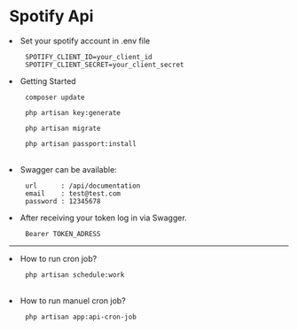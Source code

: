 # Spotify Api

<li>Set your spotify account in .env file</li>

        SPOTIFY_CLIENT_ID=your_client_id
        SPOTIFY_CLIENT_SECRET=your_client_secret

<li>Getting Started</li>

        composer update
    
        php artisan key:generate
    
        php artisan migrate
        
        php artisan passport:install

<br>

<li>Swagger can be available:</li>
    
        url      : /api/documentation
        email    : test@test.com
        password : 12345678

</li>

<li>After receiving your token log in via Swagger.

        Bearer TOKEN_ADRESS

</li>

<hr>

<li>How to run cron job?

        php artisan schedule:work

</li>

<br>

<li>How to run manuel cron job?

        php artisan app:api-cron-job

</li>

